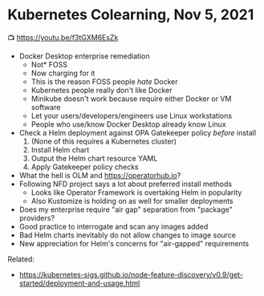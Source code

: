 # Kubernetes Colearning, Nov 5, 2021

📺 <https://youtu.be/f3tGXM6EsZk>

* Docker Desktop enterprise remediation
  * Not* FOSS
  * Now charging for it 
  * This is the reason FOSS people *hate* Docker
  * Kubernetes people really don't like Docker
  * Minikube doesn't work because require either Docker or VM software
  * Let your users/developers/engineers use Linux workstations
  * People who use/know Docker Desktop already know Linux
* Check a Helm deployment against OPA Gatekeeper policy *before* install
  1. (None of this requires a Kubernetes cluster)
  1. Install Helm chart
  1. Output the Helm chart resource YAML
  1. Apply Gatekeeper policy checks
* What the hell is OLM and <https://operatorhub.io>?
* Following NFD project says a lot about preferred install methods
  * Looks like Operator Framework is overtaking Helm in popularity
  * Also Kustomize is holding on as well for smaller deployments
* Does my enterprise require "air gap" separation from "package"
  providers?
* Good practice to interrogate and scan any images added
* Bad Helm charts inevitably do not allow changes to image source
* New appreciation for Helm's concerns for "air-gapped" requirements

Related:

* <https://kubernetes-sigs.github.io/node-feature-discovery/v0.9/get-started/deployment-and-usage.html>
